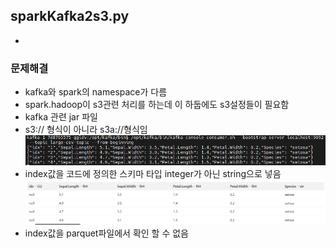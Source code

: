 ## sparkKafka2s3.py
- 

### 문제해결
- kafka와 spark의 namespace가 다름
- spark.hadoop이 s3관련 처리를 하는데 이 하둡에도 s3설정들이 필요함
- kafka 관련 jar 파일
- s3:// 형식이 아니라 s3a://형식임
![Alt text](index-format-error.png)
- index값을 코드에 정의한 스키마 타입 integer가 아닌 string으로 넣음
![Alt text](read-iris-parquet.png)
- index값을 parquet파일에서 확인 할 수 없음